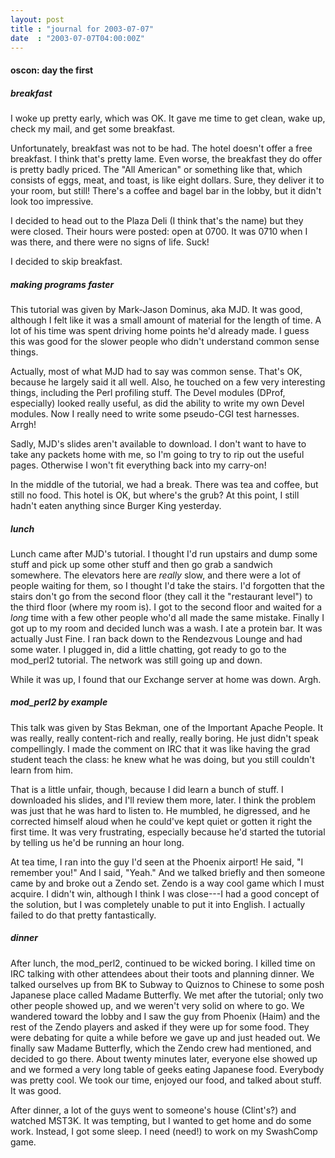 ```yaml
---
layout: post
title : "journal for 2003-07-07"
date  : "2003-07-07T04:00:00Z"
---
```

<h4>oscon: day the first</h4><h5>breakfast</h5>I woke up pretty early, which was OK.  It gave me time to get clean, wake up, check my mail, and get some breakfast.

Unfortunately, breakfast was not to be had.  The hotel doesn't offer a free breakfast.  I think that's pretty lame.  Even worse, the breakfast they do offer is pretty badly priced.  The "All American" or something like that, which consists of eggs, meat, and toast, is like eight dollars.  Sure, they deliver it to your room, but still!  There's a coffee and bagel bar in the lobby, but it didn't look too impressive. 

I decided to head out to the Plaza Deli (I think that's the name) but they were closed.  Their hours were posted: open at 0700.  It was 0710 when I was there, and there were no signs of life.  Suck!

I decided to skip breakfast.<h5>making programs faster</h5>This tutorial was given by Mark-Jason Dominus, aka MJD.  It was good, although I felt like it was a small amount of material for the length of time.  A lot of his time was spent driving home points he'd already made.  I guess this was good for the slower people who didn't understand common sense things.

Actually, most of what MJD had to say was common sense.  That's OK, because he largely said it all well.  Also, he touched on a few very interesting things, including the Perl profiling stuff.  The Devel modules (DProf, especially) looked really useful, as did the ability to write my own Devel modules.  Now I really need to write some pseudo-CGI test harnesses.  Arrgh!

Sadly, MJD's slides aren't available to download.  I don't want to have to take any packets home with me, so I'm going to try to rip out the useful pages. Otherwise I won't fit everything back into my carry-on!

In the middle of the tutorial, we had a break.  There was tea and coffee, but still no food.  This hotel is OK, but where's the grub?  At this point, I still hadn't eaten anything since Burger King yesterday.<h5>lunch</h5>Lunch came after MJD's tutorial.  I thought I'd run upstairs and dump some stuff and pick up some other stuff and then go grab a sandwich somewhere. The elevators here are <em>really</em> slow, and there were a lot of people waiting for them, so I thought I'd take the stairs.  I'd forgotten that the stairs don't go from the second floor (they call it the "restaurant level") to the third floor (where my room is).  I got to the second floor and waited for a <em>long</em> time with a few other people who'd all made the same mistake. Finally I got up to my room and decided lunch was a wash.  I ate a protein bar. It was actually Just Fine.  I ran back down to the Rendezvous Lounge and had some water.  I plugged in, did a little chatting, got ready to go to the mod_perl2 tutorial.  The network was still going up and down.

While it was up, I found that our Exchange server at home was down.  Argh.<h5>mod_perl2 by example</h5>This talk was given by Stas Bekman, one of the Important Apache People.  It was really, really content-rich and really, really boring.  He just didn't speak compellingly.  I made the comment on IRC that it was like having the grad student teach the class: he knew what he was doing, but you still couldn't learn from him. 

That is a little unfair, though, because I did learn a bunch of stuff.  I downloaded his slides, and I'll review them more, later.  I think the problem was just that he was hard to listen to.  He mumbled, he digressed, and he corrected himself aloud when he could've kept quiet or gotten it right the first time.  It was very frustrating, especially because he'd started the tutorial by telling us he'd be running an hour long.

At tea time, I ran into the guy I'd seen at the Phoenix airport!  He said, "I remember you!"  And I said, "Yeah."  And we talked briefly and then someone came by and broke out a Zendo set.  Zendo is a way cool game which I must acquire.  I didn't win, although I think I was close---I had a good concept of the solution, but I was completely unable to put it into English.  I actually failed to do that pretty fantastically.<h5>dinner</h5>After lunch, the mod_perl2, continued to be wicked boring.  I killed time on IRC talking with other attendees about their toots and planning dinner.  We talked ourselves up from BK to Subway to Quiznos to Chinese to some posh Japanese place called Madame Butterfly.  We met after the tutorial; only two other people showed up, and we weren't very solid on where to go.  We wandered toward the lobby and I saw the guy from Phoenix (Haim) and the rest of the Zendo players and asked if they were up for some food.  They were debating for quite a while before we gave up and just headed out.  We finally saw Madame Butterfly, which the Zendo crew had mentioned, and decided to go there.  About twenty minutes later, everyone else showed up and we formed a very long table of geeks eating Japanese food.  Everybody was pretty cool.  We took our time, enjoyed our food, and talked about stuff.  It was good.

After dinner, a lot of the guys went to someone's house (Clint's?) and watched MST3K.  It was tempting, but I wanted to get home and do some work.  Instead, I got some sleep.  I need (need!) to work on my SwashComp game.

